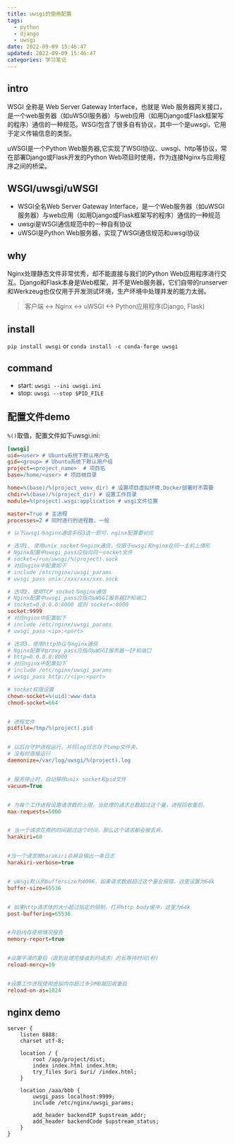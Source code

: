 ```yaml
---
title: uwsgi的使用配置
tags:
  - python
  - django
  - uwsgi
date: 2022-09-09 15:46:47
updated: 2022-09-09 15:46:47
categories: 学习笔记
---
```


intro
---

WSGI 全称是 Web Server Gateway Interface，也就是 Web 服务器网关接口，是一个web服务器（如uWSGI服务器）与web应用（如用Django或Flask框架写的程序）通信的一种规范。WSGI包含了很多自有协议，其中一个是uwsgi，它用于定义传输信息的类型。

uWSGI是一个Python Web服务器,它实现了WSGI协议、uwsgi、http等协议，常在部署Django或Flask开发的Python Web项目时使用，作为连接Nginx与应用程序之间的桥梁。

WSGI/uwsgi/uWSGI
---

- WSGI全名Web Server Gateway Interface，是一个Web服务器（如uWSGI服务器）与web应用（如用Django或Flask框架写的程序）通信的一种规范
- uwsgi是WSGI通信规范中的一种自有协议
- uWSGI是Python Web服务器，实现了WSGI通信规范和uwsgi协议

why
---

Nginx处理静态文件非常优秀，却不能直接与我们的Python Web应用程序进行交互。Django和Flask本身是Web框架，并不是Web服务器，它们自带的runserver和Werkzeug也仅仅用于开发测试环境，生产环境中处理并发的能力太弱。

> 客户端 <-> Nginx <-> uWSGI <-> Python应用程序(Django, Flask)

install
---

`pip install uwsgi` or `conda install -c conda-forge uwsgi`

command
---

- start: `uwsgi --ini uwsgi.ini`
- stop: `uwsgi --stop $PID_FILE`

配置文件demo
---

`%()`取值，配置文件如下uwsgi.ini:

```ini
[uwsgi]
uid=<user> # Ubuntu系统下默认用户名
gid=<group> # Ubuntu系统下默认用户组
project=<project_name>  # 项目名
base=/home/<user> # 项目根目录

home=%(base)/%(project_venv_dir) # 设置项目虚拟环境,Docker部署时不需要
chdir=%(base)/%(project_dir) # 设置工作目录
module=%(project).wsgi:application # wsgi文件位置

master=True # 主进程
processes=2 # 同时进行的进程数，一般

# 以下uwsgi与nginx通信手段3选一即可，nginx配置要对应

# 选项1, 使用unix socket与nginx通信，仅限于uwsgi和nginx在同一主机上情形
# Nginx配置中uwsgi_pass应指向同一socket文件
# socket=/run/uwsgi/%(project).sock
# 对应nginx中配置如下
# include /etc/nginx/uwsgi_params
# uwsgi_pass unix:/xxx/xxx/xxx.sock

# 选项2，使用TCP socket与nginx通信
# Nginx配置中uwsgi_pass应指向uWSGI服务器IP和端口
# socket=0.0.0.0:8000 或则 socket=:8000
socket:9999
# 对应nginx中配置如下
# include /etc/nginx/uwsgi_params
# uwsgi_pass <ip>:<port>

# 选项3，使用http协议与nginx通信
# Nginx配置中proxy_pass应指向uWSGI服务器一IP和端口
# http=0.0.0.0:8000
# 对应nginx中配置如下
# include /etc/nginx/uwsgi_params
# uwsgi_pass http://<ip>:<port>

# socket权限设置
chown-socket=%(uid):www-data
chmod-socket=664


# 进程文件
pidfile=/tmp/%(project).pid


# 以后台守护进程运行，并将log日志存于temp文件夹。
# 没有时直接运行
daemonize=/var/log/uwsgi/%(project).log


# 服务停止时，自动移除unix socket和pid文件
vacuum=True


# 为每个工作进程设置请求数的上限。当处理的请求总数超过这个量，进程回收重启。
max-requests=5000


# 当一个请求花费的时间超过这个时间，那么这个请求都会被丢弃。
harakiri=60


#当一个请求被harakiri杀掉会输出一条日志
harakiri-verbose=true


# uWsgi默认的buffersize为4096，如果请求数据超过这个量会报错。这里设置为64k
buffer-size=65536


# 如果http请求体的大小超过指定的限制，打开http body缓冲，这里为64k
post-buffering=65536


#开启内存使用情况报告
memory-report=true


#设置平滑的重启（直到处理完接收到的请求）的长等待时间(秒)
reload-mercy=10


#设置工作进程使用虚拟内存超过多少MB就回收重启
reload-on-as=1024
```

nginx demo
---

```
server {
    listen 8888:
    charset utf-8;

    location / {
        root /app/project/dist;
        index index.html index.htm;
        try_files $uri $uri/ /index.html;
    }

    location /aaa/bbb {
        uwsgi_pass localhost:9999;
        include /etc/nginx/uwsgi_params;

        add_header backendIP $upstream_addr;
        add_header backendCode $upstream_status;
    }
}
```
